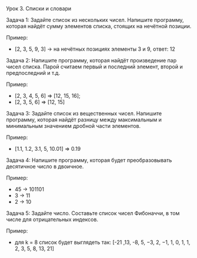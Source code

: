 Урок 3. Списки и словари

Задача 1: Задайте список из нескольких чисел. Напишите программу, которая найдёт сумму элементов списка, стоящих на нечётной позиции.

Пример:
- [2, 3, 5, 9, 3] -> на нечётных позициях элементы 3 и 9, ответ: 12

Задача 2: Напишите программу, которая найдёт произведение пар чисел списка. Парой считаем первый и последний элемент, второй и предпоследний и т.д.

Пример:
- [2, 3, 4, 5, 6] => [12, 15, 16];
- [2, 3, 5, 6] => [12, 15]

Задача 3: Задайте список из вещественных чисел. Напишите программу, которая найдёт разницу между максимальным и минимальным значением дробной части элементов.

Пример:
- [1.1, 1.2, 3.1, 5, 10.01] => 0.19

Задача 4: Напишите программу, которая будет преобразовывать десятичное число в двоичное.

Пример:
- 45 -> 101101
- 3 -> 11
- 2 -> 10

Задача 5: Задайте число. Составьте список чисел Фибоначчи, в том числе для отрицательных индексов.

Пример:
- для k = 8 список будет выглядеть так: [-21 ,13, -8, 5, −3, 2, −1, 1, 0, 1, 1, 2, 3, 5, 8, 13, 21]